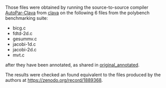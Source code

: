 Those files were obtained by running the source-to-source compiler [AutoPar-Clava](https://dx.doi.org/10.1007/s11227-019-03109-9/)  from [clava](https://github.com/specs-feup/clava) on the following 6 files from the polybench benchmarking suite:

- bicg.c
- fdtd-2d.c 
- gesummv.c
- jacobi-1d.c 
- jacobi-2d.c 
- mvt.c

after they have been annotated, as shared in [original_annotated](../original_annotated/).


The results were checked an found equivalent to the files produced by the authors at <https://zenodo.org/record/1889368>.
